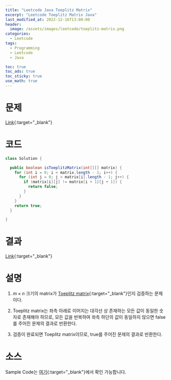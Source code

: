 ```yaml
---
title: "Leetcode Java Toeplitz Matrix"
excerpt: "Leetcode Toeplitz Matrix Java"
last_modified_at: 2022-12-16T13:00:00
header:
  image: /assets/images/leetcode/toeplitz-matrix.png
categories:
  - Leetcode
tags:
  - Programming
  - Leetcode
  - Java

toc: true
toc_ads: true
toc_sticky: true
use_math: true
---
```

# 문제
[Link](https://leetcode.com/problems/toeplitz-matrix){:target="_blank"}

# 코드
```java
class Solution {

  public boolean isToeplitzMatrix(int[][] matrix) {
    for (int i = 0; i < matrix.length - 1; i++) {
      for (int j = 0; j < matrix[i].length - 1; j++) {
        if (matrix[i][j] != matrix[i + 1][j + 1]) {
          return false;
        }
      }
    }
    return true;
  }

}
```

# 결과
[Link](https://leetcode.com/problems/toeplitz-matrix/submissions/860485188/){:target="_blank"}

# 설명
1. $m \times n$ 크기의 matrix가 [Toeplitz matrix](https://en.wikipedia.org/wiki/Toeplitz_matrix){:target="_blank"}인지 검증하는 문제이다.

2. Toeplitz matrix는 좌측 아래로 이어지는 대각선 상 존재하는 모든 값이 동일한 숫자로 존재해야 하므로, 모든 값을 반복하여 좌측 하단의 값이 동일하지 않으면 false를 주어진 문제의 결과로 반환한다.

3. 검증이 완료되면 Toeplitz matrix이므로, true를 주어진 문제의 결과로 반환한다.

# 소스
Sample Code는 [여기](https://github.com/GracefulSoul/leetcode/blob/master/src/main/java/gracefulsoul/problems/ToeplitzMatrix.java){:target="_blank"}에서 확인 가능합니다.